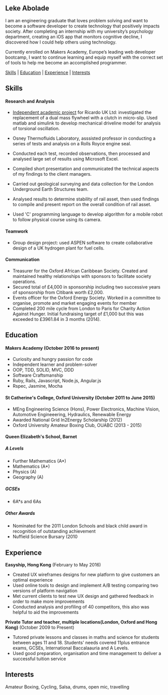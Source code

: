 ## Leke Abolade

I am an engineering graduate that loves problem solving and want to become a software developer to create technology that positively impacts society. After completing an internship with my university’s psychology department, creating an iOS app that monitors cognitive decline, I discovered how I could help others using technology. 

Currently enrolled on Makers Academy, Europe’s leading web developer bootcamp, I want to continue learning and equip myself with the correct set of tools to help me become an accomplished programmer.  

[Skills](#skills) | [Education](#education) | [Experience](experience) | [Interests](#interests)

## Skills

#### Research and Analysis

- [Independent academic project](http://www.slideshare.net/LekeAbolade/4yp-exhibition-posterfinal) for Ricardo UK Ltd: investigated the replacement of a dual mass flywheel with a clutch in micro-slip. Used matlab and simulink to develop mechanical driveline model for analysis of torsional oscillation. 

- Osney Thermofluids Laboratory, asssisted professor in conducting a series of tests and analysis on a Rolls Royce engine seal. 
- Conducted each test, recorded observations, then processed and analysed large set of results using Microsoft Excel.

- Compiled short presentation and communicated the technical aspects of my findings to the client managers. 

- Carried out geological surveying and data collection for the London Underground Earth Structures team.
- Analysed results to determine stability of rail asset, then used findings to compile and present report on the overall condition of rail asset.

- Used 'C' programming language to develop algorithm for a mobile robot to follow physical course using its camera. 

#### Teamwork

- Group design project: used ASPEN software to create collaborative design of a UK hydrogen plant for fuel cells.

#### Communication

- Treasurer for the Oxford African Caribbean Society. Created and maintained healthy relationships with sponsors to facilitate society operations.
- Secured total of £4,000 in sponsorship including two successive years of sponsorship from Citibank worth £2,000.
- Events officer for the Oxford Energy Society. Worked in a committee to organise, promote and market engaging events for member
- Completed 200 mile cycle from London to Paris for Charity Action Against Hunger. Initial fundraising target of £1,000 but   this was exceeded to £3961.84 in 3 months (2014).

## Education

#### Makers Academy (October 2016 to present)

- Curiosity and hungry passion for code
- Independent learner and problem-solver
- OOP, TDD, SOLID, MVC, DDD
- Software Craftsmanship
- Ruby, Rails, Javascript, Node.js, Angular.js
- Rspec, Jasmine, Mocha

#### St Catherine's College, Oxford University (October 2011 to June 2015)

- MEng Engineering Science (Hons), Power Electronics, Machine Vision, Automotive Engineeering, Hydraulics, Renewable Energy
- Awarded National Grid In2Energy Scholarship (2012)
- Oxford University Amateur Boxing Club, OUABC (2013 - 2015)


#### Queen Elizabeth's School, Barnet

##### A Levels

- Further Mathematics (A*)
- Mathematics (A*)
- Physics (A)
- Geography (A)

##### GCSEs 
- 6A*s and 6As

##### Other Awards
- Nominated for the 2011 London Schools and black child award in recognition of outstanding achievement
- Nuffield Science Bursary (2010

## Experience

**Easyship, Hong Kong** (February to May 2016)    
- Created UX wireframes designs for new platform to give customers an optimal experience
- Used online tools to design and implement A/B testing comparing two versions of platform navigation
- Met current clients to test new UX design and gathered feedback in order to make more improvements
- Conducted analysis and profiling of 40 competitors, this also was helpful to aid the improvements

**Private Tutor and teacher, multiple locations(London, Oxford and Hong Kong)** (October 2009 to Present)
- Tutored private lessons and classes in maths and science for students between ages 11 and 18. Students' needs covered 11plus entrance exams, GCSEs, International Baccalaauria and A Levels.
- Used good preparation, organisation and time management to deliver  a successful tuition service 

## Interests 

Amateur Boxing, Cycling, Salsa, drums, open mic, travelling

